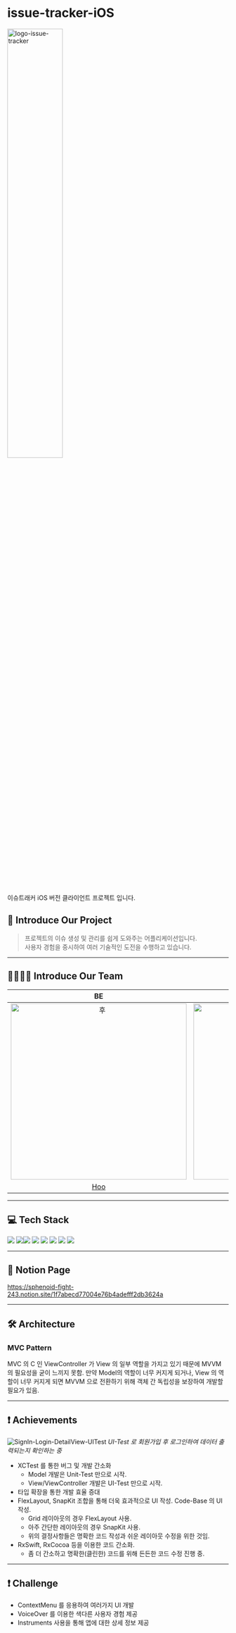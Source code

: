 # issue-tracker-iOS

<img src="https://user-images.githubusercontent.com/29879110/188896648-bceb2ec8-8f58-4648-b360-1e1d614d2ca9.png" style="width: 50%; height=50%" alt="logo-issue-tracker"/>

이슈트래커 iOS 버전 클라이언트 프로젝트 입니다.

## 📝 Introduce Our Project

> 프로젝트의 이슈 생성 및 관리를 쉽게 도와주는 어플리케이션입니다.<br/>
> 사용자 경험을 중시하여 여러 기술적인 도전을 수행하고 있습니다.

---

## 👨‍👩‍👧‍👦 Introduce Our Team

|                                          BE                                           |                                           BE                                           |                                          iOS                                          |                                           FE                                           |                                           FE                                            |
|:-------------------------------------------------------------------------------------:|:--------------------------------------------------------------------------------------:|:-------------------------------------------------------------------------------------:|:--------------------------------------------------------------------------------------:|:---------------------------------------------------------------------------------------:|
| <img src="https://avatars.githubusercontent.com/u/68011320?v=4" width=400px alt="후"/> | <img src="https://avatars.githubusercontent.com/u/29879110?v=4" width=400px alt="아더"/> | <img src="https://avatars.githubusercontent.com/u/65931336?v=4" width=400px alt="벡"/> | <img src="https://avatars.githubusercontent.com/u/85747667?v=4" width=400px alt="도비"/> | <img src="https://avatars.githubusercontent.com/u/92701121?v=4" width=400px alt="도토리"/> |
|                           [Hoo](https://github.com/who-hoo)                           |                           [Ader](https://github.com/ak2j38)                            |                        [Beck](https://github.com/SangHwi-Back)                        |                        [Dobby](https://github.com/JiminKim-dev)                        |                          [Dotori](https://github.com/mogooee)                           |

---

## 💻 Tech Stack

<img src="https://img.shields.io/badge/-Swift-red"/> <img src="https://img.shields.io/badge/UI-SnapKit-yellowgreen"/><img src="https://img.shields.io/badge/UI-FlexLayout-yellowgreen"> <img src="https://img.shields.io/badge/Test-XCTest-brightgreen"> <img src="https://img.shields.io/badge/Test-TestFlight-blue"> <img src="https://img.shields.io/badge/Logic-RxSwift-critical"> <img src="https://img.shields.io/badge/Logic-RxCocoa-critical"> <img src="https://img.shields.io/badge/Logic-RxRelay-critical">

---

## 📔 Notion Page

https://sphenoid-fight-243.notion.site/1f7abecd77004e76b4adefff2db3624a

---

## 🛠 Architecture

### MVC Pattern

MVC 의 C 인 ViewController 가 View 의 일부 역할을 가지고 있기 때문에 MVVM 의 필요성을 굳이 느끼지 못함. 만약 Model의 역할이 너무 커지게 되거나, View 의 역할이 너무 커지게 되면 MVVM 으로 전환하기 위해 객체 간 독립성을 보장하여 개발할 필요가 있음.


---

## ❗️ Achievements

<p>
    <image src="https://user-images.githubusercontent.com/65931336/191487494-0c2a5152-9454-46bb-8f73-bf3e01222d94.gif" alt="SignIn-Login-DetailView-UITest"/>
    <em>UI-Test 로 회원가입 후 로그인하여 데이터 출력되는지 확인하는 중</em>
</p>

* XCTest 를 통한 버그 및 개발 간소화
  - Model 개발은 Unit-Test 만으로 시작.
  - View/ViewController 개발은 UI-Test 만으로 시작.
* 타입 확장을 통한 개발 효율 증대
* FlexLayout, SnapKit 조합을 통해 더욱 효과적으로 UI 작성. Code-Base 의 UI 작성.
  - Grid 레이아웃의 경우 FlexLayout 사용.
  - 아주 간단한 레이아웃의 경우 SnapKit 사용.
  - 위의 결정사항들은 명확한 코드 작성과 쉬운 레이아웃 수정을 위한 것임.
* RxSwift, RxCocoa 등을 이용한 코드 간소화.
  - 좀 더 간소하고 명확한(클린한) 코드를 위해 든든한 코드 수정 진행 중.

---

## ❗️ Challenge

* ContextMenu 를 응용하여 여러가지 UI 개발
* VoiceOver 를 이용한 색다른 사용자 경험 제공
* Instruments 사용을 통해 앱에 대한 상세 정보 제공
